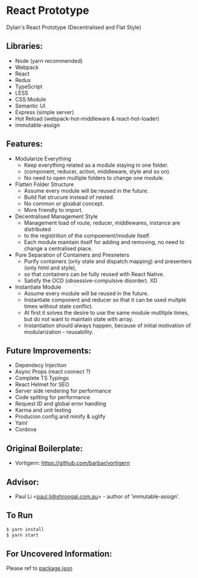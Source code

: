 # React Prototype
Dylan's React Prototype (Decentralised and Flat Style)

## Libraries:
 - Node (yarn recommended)
 - Webpack
 - React
 - Redux
 - TypeScript
 - LESS
 - CSS Module
 - Semantic UI
 - Express (simple server)
 - Hot Reload (webpack-hot-middleware & react-hot-loader)
 - immutable-assign

## Features:
 - Modularize Everything
   - Keep everything related as a module staying in one folder. 
   - (component, reducer, action, middleware, style and so on).
   - No need to open multiple folders to change one module.
 - Flatten Folder Structure
   - Assume every module will be reused in the future.
   - Build flat strucure instead of nested.
   - No common or gloabal concept.
   - More friendly to import.
 - Decentralised Management Style
   - Management load of route, reducer, middlewares, instance are distributed 
   - to the registrition of the compoenent/module itself.
   - Each module maintain itself for adding and removing, no need to change a centralised place.
 - Pure Separation of Containers and Presneters
   - Purify containers (only state and dispatch mapping) and presenters (only html and style),
   - so that containers can be fully reused with React Native.
   - Satisfy the OCD (obsessive-compulsive disorder). XD
 - Instantiate Module
   - Assume every module will be reused in the future.
   - Instantiate component and reducer so that it can be used multple times without state conflict.
   - At first it solves the desire to use the same module mutlitple times, but do not want to maintain state with array.
   - Instantiation should always happen, because of initial motivation of modularization - reusability.

## Future Improvements:
 - Dependecy Injection
 - Async Props (react connect ?)
 - Complete TS Typings
 - React Helmet for SEO
 - Server side rendering for performance
 - Code spliting for performance
 - Request ID and global error handling
 - Karma and unit testing
 - Producion config and minify & uglify
 - Yaml
 - Cordova

## Original Boilerplate: 
 - Vortigern: https://github.com/barbar/vortigern

## Advisor:
 - Paul Li <<paul.li@shroogal.com.au>> - author of 'immutable-assign'.

## To Run
```bash
$ yarn install
$ yarn start
```

## For Uncovered Information:
Please ref to [package.json](https://github.com/qk0106/React-prototype/blob/master/package.json)